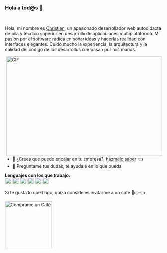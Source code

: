 ### Hola a tod@s 👋

<br />

Hola, mi nombre es [Christian](#), un apasionado desarrollador web autodidacta de pila y técnico superior en desarrollo de aplicaciones multiplataforma. Mi pasión por el software radica en soñar ideas y hacerlas realidad con interfaces elegantes. Cuido mucho la experiencia, la arquitectura y la calidad del código de los desarrollos que pasan por mis manos.

<img align="right" alt="GIF" src="https://github.com/abhisheknaiidu/abhisheknaiidu/blob/master/code.gif?raw=true" width="500" height="320" />
  
- 💼 ¿Crees que puedo encajar en tu empresa?, [házmelo saber](mailto:christian.calvo.mateos@gmail.com) 👈
- 💬 Preguntame tus dudas, te ayudaré en lo que pueda

**Lenguajes con los que trabajo:**  
<code><img height="20" src="https://cdn-icons-png.flaticon.com/512/5968/5968292.png" alt="JavaScript"/></code>
<code><img height="20" src="https://ui5.sap.com/resources/sap/ui/documentation/sdk/images/logo_ui5.png" alt="SAPUI5"/></code>
<code><img height="20" src="https://cdn-icons-png.flaticon.com/512/5968/5968267.png" alt="HTML5"/></code>
<code><img height="20" src="https://cdn-icons-png.flaticon.com/512/5968/5968242.png" alt="CSS3"/></code>
<code><img height="20" src="https://cdn-icons-png.flaticon.com/512/919/919836.png" alt="MYSQL"/></code>
<code><img height="20" src="https://cdn-icons-png.flaticon.com/512/226/226777.png" alt="Java"/></code>

<!--END_SECTION:waka-->

Si te gusta lo que hago, quizá consideres invitarme a un café 🥺👉👈

<a href="#" target="_blank"><img src="https://cdn.buymeacoffee.com/buttons/v2/default-red.png" alt="Comprame un Café" width="150" ></a>
